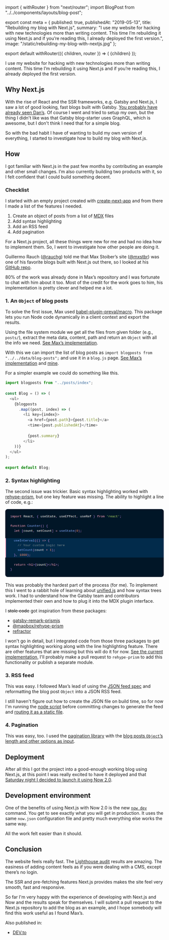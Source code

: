 import { withRouter } from "next/router";
import BlogPost from "../../components/layouts/blog-post";

export const meta = {
  published: true,
  publishedAt: "2019-05-13",
  title: "Rebuilding my blog with Next.js",
  summary: "I use my website for hacking with new technologies more than writing content. This time I&rsquo;m rebuilding it using Next.js and if you&rsquo;re reading this, I already deployed the first version.",
  image: "/static/rebuilding-my-blog-with-nextjs.jpg"
};

export default withRouter(({ children, router }) => (
  <BlogPost path={router.pathname} meta={meta}>
    {children}
  </BlogPost>
));

I use my website for hacking with new technologies more than writing content. This time I&rsquo;m rebuilding it using Next.js and if you&rsquo;re reading this, I already deployed the first version.


## Why Next.js

With the rise of React and the SSR frameworks, e.g. Gatsby and Next.js, I saw a lot of good looking, fast blogs built with Gatsby. [You probably have already seen Dan&rsquo;s](https://overreacted.io/). Of course I went and tried to setup my own, but the thing I didn't like was that Gatsby blog-starter uses GraphQL, which is awesome, but I don't think I need that for a simple blog.

So with the bad habit I have of wanting to build my own version of everything, I started to investigate how to build my blog with Next.js.

## How

I got familiar with Next.js in the past few months by contributing an example and other small changes. I&rsquo;m also currently building two products with it, so I felt confident that I could build something decent.

### Checklist

I started with an empty project created with [create-next-app](https://github.com/segment-open-source-transfer/create-next-app) and from there I made a list of the features I needed.

1. Create an object of posts from a list of [MDX](https://mdxjs.com/) files
2. Add syntax highlighting
3. Add an RSS feed
4. Add pagination

For a Next.js project, all these things were new for me and had no idea how to implement them. So, I went to investigate how other people are doing it.

Guillermo Rauch ([@rauchg](https://twitter.com/rauchg)) told me that Max Stoiber&rsquo;s site ([@mxstbr](https://twitter.com/mxstbr)) was one of his favorite blogs built with Next.js out there, so I looked at his [GitHub repo](https://github.com/mxstbr/mxstbr.com).

80% of the work was already done in Max&rsquo;s repository and I was fortunate to chat with him about it too. Most of the credit for the work goes to him, his implementation is pretty clever and helped me a lot.

### 1. An `Object` of blog posts

To solve the first issue, Max used [babel-plugin-preval/macro](https://github.com/kentcdodds/babel-plugin-preval). This package lets you run Node code dynamically in a client context and export the results.

Using the file system module we get all the files from given folder (e.g., `posts/`), extract the meta data, content, path and return an `Object` with all the info we need. [See Max&rsquo;s implementation](https://github.com/mxstbr/mxstbr.com/blob/master/data/get-blog-posts.js).

With this we can import the list of blog posts as `import blogposts from "../../data/blog-posts";` and use it in a `blog.js` page. [See Max&rsquo;s implementation](https://github.com/mxstbr/mxstbr.com/blob/master/pages/thoughts/index.js) and [mine](https://github.com/j0lv3r4/jolvera.dev/blob/master/pages/blog.js).

For a simpler example we could do something like this.

```js
import blogposts from "../posts/index";

const Blog = () => (
  <ul>
    {blogposts
      .map((post, index) => (
        <li key={index}>
          <a href={post.path}>{post.title}</a>
          <time>{post.publishedAt}</time>
          
          {post.summary}
        </li>
    ))}
  </ul>
);

export default Blog;
```

### 2. Syntax highlighting

The second issue was trickier. Basic syntax highlighting worked with [rehype-prism](https://github.com/mapbox/rehype-prism), but one key feature was missing. The ability to highlight a line of code, e.g.:

<img
  src="/static/overreacted-code-snippet.jpg"
  alt="Snippet of code from Dan Abramov&rsquo;s blog"
/>

This was probably the hardest part of the process (for me). To implement this I went to a rabbit hole of learning about [unified.js](https://unified.js.org/) and how syntax trees work. I had to understand how the Gatsby team and contributors implemented their own and how to plug it into the MDX plugin interface.

I <s>stole code</s> got inspiration from these packages:

- [gatsby-remark-prismjs](https://github.com/gatsbyjs/gatsby/tree/master/packages/gatsby-remark-prismjs)
- [@mapbox/rehype-prism](https://github.com/mapbox/rehype-prism)
- [refractor](https://github.com/wooorm/refractor)

I won't go in detail, but I integrated code from those three packages to get syntax highlighting working along with the line highlighting feature. There are other features that are missing but this will do it for now. [See the current implementation](https://github.com/j0lv3r4/jolvera.dev/blob/master/mdx-prism/index.js), I'll probably make a pull request to `rehype-prism` to add this functionality or publish a separate module.

### 3. RSS feed

This was easy. I followed Max&rsquo;s lead of using the [JSON feed spec](https://jsonfeed.org/) and reformatting the blog post `Object` into a JSON RSS feed.

I still haven't figure out how to create the JSON file on build time, so for now I'm running the [node script](https://github.com/j0lv3r4/jolvera.dev/blob/master/posts/rss-feed.js) before committing changes to generate the feed and [routing it as a static file](https://github.com/j0lv3r4/jolvera.dev/blob/master/now.json#L7).

### 4. Pagination

This was easy, too. I used the [pagination library](https://www.npmjs.com/package/pagination) with the [blog posts `Object`&rsquo;s length and other options as input](https://github.com/j0lv3r4/jolvera.dev/blob/master/pages/blog.js#L13-L18).

## Deployment

After all this I got the project into a good-enough working blog using Next.js, at this point I was really excited to have it deployed and that [Saturday night I decided to launch it using Now 2.0](https://twitter.com/_jolvera/status/1127431569042550784?s=20).

## Development environment

One of the benefits of using Next.js with Now 2.0 is the new [`now dev`](https://zeit.co/blog/now-dev) command. You get to see exactly what you will get in production. It uses the same `now.json` configuration file and pretty much everything else works the same way.

All the work felt easier than it should.

## Conclusion

The website feels really fast. The [Lighthouse audit](https://twitter.com/_jolvera/status/1127432136565383169?s=20) results are amazing. The easiness of adding content feels as if you were dealing with a CMS, except there&rsquo;s no login.

The SSR and pre-fetching features Next.js provides makes the site feel very smooth, fast and responsive.

So far I'm very happy with the experience of developing with Next.js and Now and the results speak for themselves. I will submit a pull request to the Next.js repository to add the blog as an example, and I hope somebody will find this work useful as I found Max&rsquo;s.

Also published  in:
- <a rel="syndication" class="u-syndication" href="https://dev.to/jolvera/rebuilding-my-blog-with-next-js-1h84">DEV.to</a>
